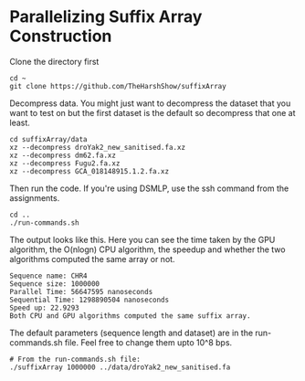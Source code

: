 # Parallelizing Suffix Array Construction

Clone the directory first
```
cd ~
git clone https://github.com/TheHarshShow/suffixArray
```

Decompress data. You might just want to decompress the dataset that you want to test on but the first dataset is the default so decompress that one at least.
```
cd suffixArray/data
xz --decompress droYak2_new_sanitised.fa.xz
xz --decompress dm62.fa.xz
xz --decompress Fugu2.fa.xz
xz --decompress GCA_018148915.1.2.fa.xz
```

Then run the code. If you're using DSMLP, use the ssh command from the assignments.
```
cd ..
./run-commands.sh
```

The output looks like this. Here you can see the time taken by the GPU algorithm, the O(nlogn) CPU algorithm, the speedup and whether the two algorithms computed the same array or not.
```
Sequence name: CHR4
Sequence size: 1000000
Parallel Time: 56647595 nanoseconds
Sequential Time: 1298890504 nanoseconds
Speed up: 22.9293
Both CPU and GPU algorithms computed the same suffix array.
```

The default parameters (sequence length and dataset) are in the run-commands.sh file. Feel free to change them upto 10^8 bps.
```
# From the run-commands.sh file:
./suffixArray 1000000 ../data/droYak2_new_sanitised.fa
```
